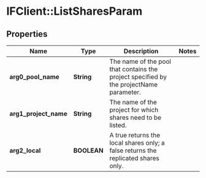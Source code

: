 # IFClient::ListSharesParam

## Properties
Name | Type | Description | Notes
------------ | ------------- | ------------- | -------------
**arg0_pool_name** | **String** | The name of the pool that contains the project specified by the projectName parameter. | 
**arg1_project_name** | **String** | The name of the project for which shares need to be listed. | 
**arg2_local** | **BOOLEAN** | A true returns the local shares only; a false returns the replicated shares only. | 


